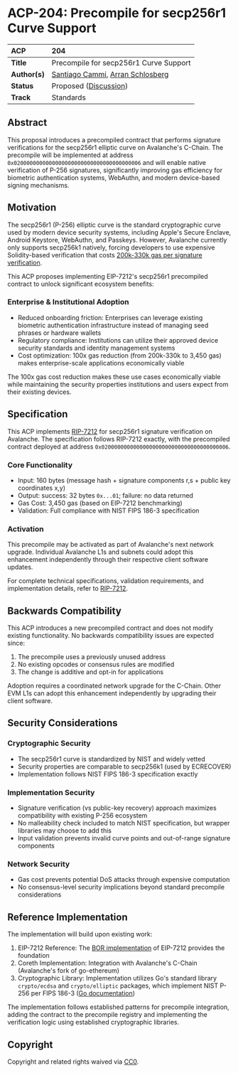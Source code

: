 # ACP-204: Precompile for secp256r1 Curve Support

| ACP | 204 |
| :--- | :--- |
| **Title** | Precompile for secp256r1 Curve Support |
| **Author(s)** | [Santiago Cammi](https://github.com/scammi), [Arran Schlosberg](https://github.com/ARR4N)  |
| **Status** | Proposed ([Discussion](https://github.com/avalanche-foundation/ACPs/discussions/212)) |
| **Track** | Standards |

## Abstract

This proposal introduces a precompiled contract that performs signature verifications for the secp256r1 elliptic curve on Avalanche's C-Chain. The precompile will be implemented at address `0x0200000000000000000000000000000000000006` and will enable native verification of P-256 signatures, significantly improving gas efficiency for biometric authentication systems, WebAuthn, and modern device-based signing mechanisms.

## Motivation

The secp256r1 (P-256) elliptic curve is the standard cryptographic curve used by modern device security systems, including Apple's Secure Enclave, Android Keystore, WebAuthn, and Passkeys. However, Avalanche currently only supports secp256k1 natively, forcing developers to use expensive Solidity-based verification that costs [200k-330k gas per signature verification](https://hackmd.io/@1ofB8klpQky-YoR5pmPXFQ/SJ0nuzD1T#Smart-Contract-Based-Verifiers).

This ACP proposes implementing EIP-7212's secp256r1 precompiled contract to unlock significant ecosystem benefits:

### Enterprise & Institutional Adoption

- Reduced onboarding friction: Enterprises can leverage existing biometric authentication infrastructure instead of managing seed phrases or hardware wallets
- Regulatory compliance: Institutions can utilize their approved device security standards and identity management systems
- Cost optimization: 100x gas reduction (from 200k-330k to 3,450 gas) makes enterprise-scale applications economically viable

The 100x gas cost reduction makes these use cases economically viable while maintaining the security properties institutions and users expect from their existing devices.

## Specification

This ACP implements [RIP-7212](https://github.com/ethereum/RIPs/blob/master/RIPS/rip-7212.md) for secp256r1 signature verification on Avalanche. The specification follows RIP-7212 exactly, with the precompiled contract deployed at address `0x0200000000000000000000000000000000000006`.

### Core Functionality

- Input: 160 bytes (message hash + signature components r,s + public key coordinates x,y)
- Output: success: 32 bytes `0x...01`; failure: no data returned
- Gas Cost: 3,450 gas (based on EIP-7212 benchmarking)
- Validation: Full compliance with NIST FIPS 186-3 specification

### Activation

This precompile may be activated as part of Avalanche's next network upgrade. Individual Avalanche L1s and subnets could adopt this enhancement independently through their respective client software updates.

For complete technical specifications, validation requirements, and implementation details, refer to [RIP-7212](https://github.com/ethereum/RIPs/blob/master/RIPS/rip-7212.md).

## Backwards Compatibility

This ACP introduces a new precompiled contract and does not modify existing functionality. No backwards compatibility issues are expected since:

1. The precompile uses a previously unused address
2. No existing opcodes or consensus rules are modified
3. The change is additive and opt-in for applications

Adoption requires a coordinated network upgrade for the C-Chain. Other EVM L1s can adopt this enhancement independently by upgrading their client software.

## Security Considerations

### Cryptographic Security

- The secp256r1 curve is standardized by NIST and widely vetted
- Security properties are comparable to secp256k1 (used by ECRECOVER)
- Implementation follows NIST FIPS 186-3 specification exactly

### Implementation Security
 
- Signature verification (vs public-key recovery) approach maximizes compatibility with existing P-256 ecosystem
- No malleability check included to match NIST specification, but wrapper libraries may choose to add this
- Input validation prevents invalid curve points and out-of-range signature components

### Network Security

- Gas cost prevents potential DoS attacks through expensive computation
- No consensus-level security implications beyond standard precompile considerations

## Reference Implementation

The implementation will build upon existing work:

1. EIP-7212 Reference: The [BOR implementation](https://github.com/maticnetwork/bor/pull/1069) of EIP-7212 provides the foundation
2. Coreth Implementation: Integration with Avalanche's C-Chain (Avalanche's fork of go-ethereum)
3. Cryptographic Library: Implementation utilizes Go's standard library `crypto/ecdsa` and `crypto/elliptic` packages, which implement NIST P-256 per FIPS 186-3 ([Go documentation](https://pkg.go.dev/crypto/elliptic#P256))


The implementation follows established patterns for precompile integration, adding the contract to the precompile registry and implementing the verification logic using established cryptographic libraries.

## Copyright

Copyright and related rights waived via [CC0](https://creativecommons.org/publicdomain/zero/1.0/).
